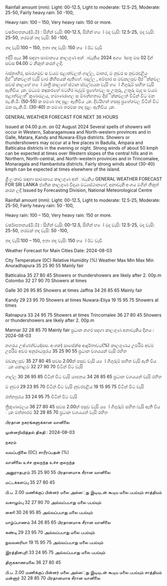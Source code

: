 Rainfall amount (mm): Light: 00-12.5, Light to moderate: 12.5-25, Moderate: 25-50, Fairly heavy rain: 50 -100,

Heavy rain: 100 – 150, Very heavy rain: 150 or more.

වර්ෂාපතනය(මි.මී) : සිහින් වැසි: 00-12.5, සිහින් හ ෝ මද වැසි: 12.5-25, මද වැසි: 25-50, තරමක් තද වැසි: 50 -100,

තද වැසි:100 – 150, ඉතා තද වැසි: 150 හ ෝ ඊට වැඩි

ඉදිරි පැය 36 සඳහා සාමාන්‍යය කාලගුණ අන්‍ාවැකිය 2024 අග ෝසතු මස 02 දින්‍ සවස 04.00 ට නිකුත් කරන්‍ ලදි.

බස්නාහිර, සබරගමුව ස වයඹ පළාත්වලත් ගාල්ල, මාතර, ම නුවර ස නුවරඑළිය දිස්ික්කවලත් වැසි වාර කිහිපයක් ඇතිහේ. බදුල්ල , අම්පාර ස මඩකලපුව දිස්ික්කවල සවස් කාලහේ හ ෝ රාත්‍රී කාලහේ ස්ථාන ස්වල්පයක වැසි හ ෝ ගිගුරුම් සහිත වැසි ඇතිවිය ැක. මධ්‍යම කඳුකරහේ බටහිර බැවුම් ප්‍රහේශවල ස උතුරු, උතුරු මැද ස වයඹ පළාත්වලත් ිකුණාමලය, හමාණරාගල ස ම්බන්හතාට දිස්ික්කවලත් විටින් විට මන පැ.කි.මී. (50-55) ක පමණ තද සුළං ඇතිවිය ැක. දිවයිහන් හසසු ප්‍රහේශවල විටින් විට මන පැ.කි.මී. (30-40) ක පමණ තරමක තද සුළං ඇතිවිය ැක.

GENERAL WEATHER FORECAST FOR NEXT 36 HOURS

Issued at 04.00 p.m. on 02 August 2024 Several spells of showers will occur in Western, Sabaragamuwa and North-western provinces and in Galle, Matara, Kandy and Nuwara-Eliya districts. Showers or thundershowers may occur at a few places in Badulla, Ampara and Batticaloa districts in the evening or night. Strong winds of about 50 kmph can be expected at times over Western slopes of the central hills and in Northern, North-central, and North-western provinces and in Trincomalee, Monaragala and Hambantota districts. Fairly strong winds about (30-40) kmph can be expected at times elsewhere of the island.

ශ්‍රී ලංකාව සඳහා සාමාන්‍යය කාලගුණ අන්‍ාවැකිය GENERAL WEATHER FORECAST FOR SRI LANKA ජාතික කාලගුණ විදයා මධ්‍යස්ථානහේ, අනාවැකි අංශය මගින් නිකුත් කරන ලදි Issued by Forecasting Division, National Meteorological Centre

Rainfall amount (mm): Light: 00-12.5, Light to moderate: 12.5-25, Moderate: 25-50, Fairly heavy rain: 50 -100,

Heavy rain: 100 – 150, Very heavy rain: 150 or more.

වර්ෂාපතනය(මි.මී) : සිහින් වැසි: 00-12.5, සිහින් හ ෝ මද වැසි: 12.5-25, මද වැසි: 25-50, තරමක් තද වැසි: 50 -100,

තද වැසි:100 – 150, ඉතා තද වැසි: 150 හ ෝ ඊට වැඩි

Weather Forecast for Main Cities Date: 2024-08-03

City Temperature (0C) Relative Humidity (%) Weather Max Min Max Min Anuradhapura 35 25 90 55 Mainly fair

Batticaloa 35 27 80 45 Showers or thundershowers are likely after 2. 00p.m Colombo 32 27 90 70 Showers at times

Galle 30 26 95 85 Showers at times Jaffna 34 26 85 65 Mainly fair

Kandy 29 23 95 70 Showers at times Nuwara-Eliya 19 15 95 75 Showers at times

Ratnapura 33 24 95 75 Showers at times Trincomalee 36 27 80 45 Showers or thundershowers are likely after 2. 00p.m

Mannar 32 28 85 70 Mainly fair ප්‍රධාන නගර සදහා කාලගුණ අනාවැකිය දිනය : 2024-08-03

නගරය උෂ්ණත්වය(සස. අංශක) සාසේක්ෂ ආර්ද්‍රතාවය(%) කාලගුණය උපරිම අවම උපරිම අවම අනුරාධපුරය 35 25 90 55 ප්‍රධාන වශයයන් වැසි රහිත

මඩකලපුව 35 27 80 45 සවස 2.00න් පසුව වැසි ය ෝ ගිගුරුම් සහිත වැසි ඇති විය ැක යකාළඹ 32 27 90 70 විටින් විට වැසි

ගාල්ල 30 26 95 85 විටින් විට වැසි යාපනය 34 26 85 65 ප්‍රධාන වශයයන් වැසි රහිත

ම නුවර 29 23 95 70 විටින් විට වැසි නුවරඑළිය 19 15 95 75 විටින් විට වැසි

රත්නපුරය 33 24 95 75 විටින් විට වැසි

ත්‍රිකුණාමලය 36 27 80 45 සවස 2.00න් පසුව වැසි ය ෝ ගිගුරුම් සහිත වැසි ඇති විය ැක මන්නාරම 32 28 85 70 ප්‍රධාන වශයයන් වැසි රහිත

பிரதான நகரங்களுக்கான வானிலை

முன்னறிவித்தல் திகதி : 2024-08-03

நகரம்

வவப்பநிலை (0C) சாரீரப்பதன் (%)

வானிலை உச்ச குலறந்த உச்ச குலறந்த

அனுராதபுரம் 35 25 90 55 பிரதானமாக சீரான வானிலை

மட்டக்களப்பு 35 27 80 45

பி.ப. 2.00 மணிக்குப் பின்னர் மலை அல்ைது இடியுடன் கூடிய மலை பபய்யும் சாத்தியம்

வகாழும்பு 32 27 90 70 அவ்வப்பபாது மலை பபய்யும்

காைி 30 26 95 85 அவ்வப்பபாது மலை பபய்யும்

யாழ்ப்பாணம் 34 26 85 65 பிரதானமாக சீரான வானிலை

கண்டி 29 23 95 70 அவ்வப்பபாது மலை பபய்யும்

நுவவரைியா 19 15 95 75 அவ்வப்பபாது மலை பபய்யும்

இரத்தினபுரி 33 24 95 75 அவ்வப்பபாது மலை பபய்யும்

திருககாணமலை 36 27 80 45

பி.ப. 2.00 மணிக்குப் பின்னர் மலை அல்ைது இடியுடன் கூடிய மலை பபய்யும் சாத்தியம் மன்னார் 32 28 85 70 பிரதானமாக சீரான வானிலை
